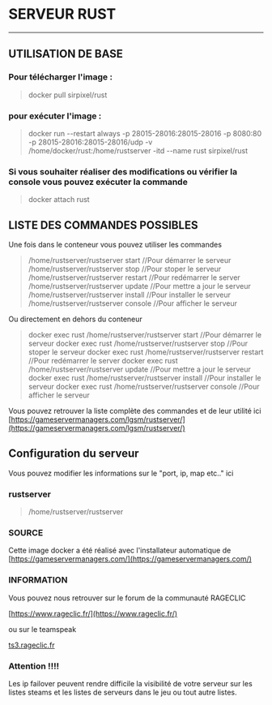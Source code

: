
# SERVEUR RUST

--------------------------------------------------
## UTILISATION DE BASE

### Pour télécharger l'image :

>docker pull sirpixel/rust

### pour exécuter l'image :

>docker run --restart always -p 28015-28016:28015-28016 -p 8080:80 -p 28015-28016:28015-28016/udp -v /home/docker/rust:/home/rustserver -itd --name rust sirpixel/rust

### Si vous souhaiter réaliser des modifications ou vérifier la console vous pouvez exécuter la commande

>docker attach rust
    
## LISTE DES COMMANDES POSSIBLES

Une fois dans le conteneur vous pouvez utiliser les commandes

> /home/rustserver/rustserver start   //Pour démarrer le serveur
 /home/rustserver/rustserver stop    //Pour stoper le serveur
 /home/rustserver/rustserver restart //Pour redémarrer le server
 /home/rustserver/rustserver update //Pour mettre a jour le serveur
 /home/rustserver/rustserver install //Pour installer le serveur
/home/rustserver/rustserver console  //Pour afficher le serveur

Ou directement en dehors du conteneur

>docker exec rust /home/rustserver/rustserver start   //Pour démarrer le serveur
docker exec rust /home/rustserver/rustserver stop    //Pour stoper le serveur
docker exec rust /home/rustserver/rustserver restart //Pour redémarrer le server
docker exec rust /home/rustserver/rustserver update //Pour mettre a jour le serveur
docker exec rust /home/rustserver/rustserver install //Pour installer le serveur
docker exec rust /home/rustserver/rustserver console  //Pour afficher le serveur

Vous pouvez retrouver la liste complète des commandes et de leur utilité ici
[https://gameservermanagers.com/lgsm/rustserver/](https://gameservermanagers.com/lgsm/rustserver/)

## Configuration du serveur

Vous pouvez modifier les informations sur le "port, ip, map etc.." ici 

### rustserver
>/home/rustserver/rustserver

### SOURCE

Cette image docker a été réalisé avec l'installateur automatique de [https://gameservermanagers.com/](https://gameservermanagers.com/)

### INFORMATION

Vous pouvez nous retrouver sur le forum de la communauté RAGECLIC 

[https://www.rageclic.fr/](https://www.rageclic.fr/)

ou sur le teamspeak 

[ts3.rageclic.fr](ts3server://ts3.rageclic.fr)


### Attention !!!!
Les ip failover peuvent rendre difficile la visibilité de votre serveur sur les listes steams et les listes de serveurs dans le jeu ou tout autre listes.
